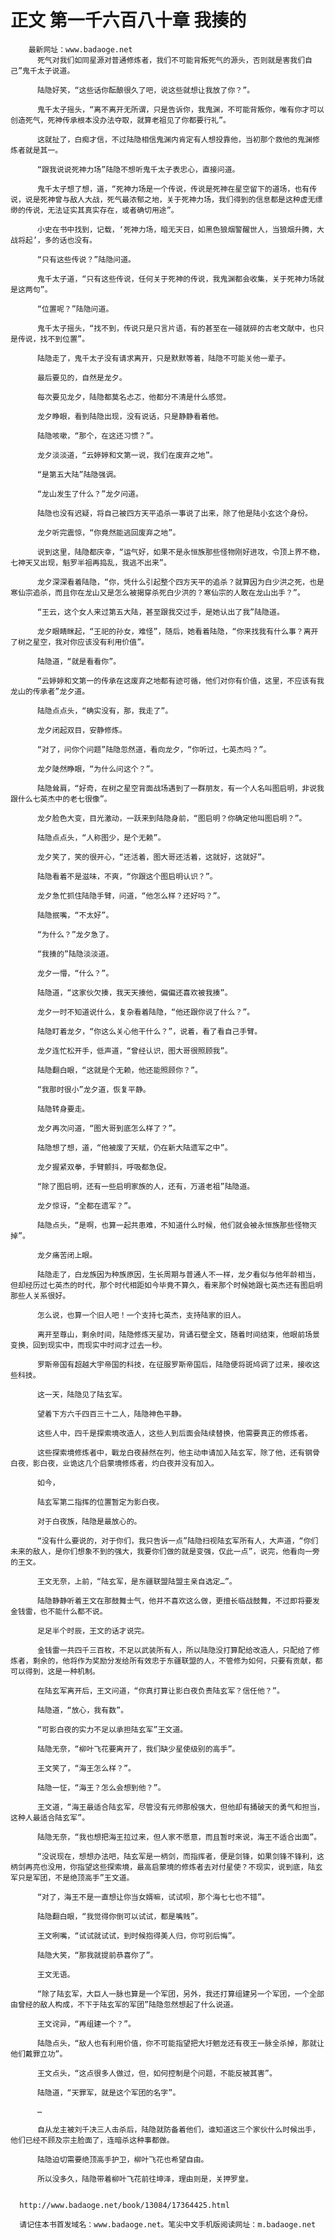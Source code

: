 # 正文 第一千六百八十章 我揍的
        最新网址：www.badaoge.net
          死气对我们如同星源对普通修炼者，我们不可能背叛死气的源头，否则就是害我们自己”鬼千太子说道。
      
          陆隐好笑，“这些话你酝酿很久了吧，说这些就想让我放了你？”。
      
          鬼千太子摇头，“离不离开无所谓，只是告诉你，我鬼渊，不可能背叛你，唯有你才可以创造死气，死神传承根本没办法夺取，就算老祖见了你都要行礼”。
      
          这就扯了，白痴才信，不过陆隐相信鬼渊内肯定有人想投靠他，当初那个救他的鬼渊修炼者就是其一。
      
          “跟我说说死神力场”陆隐不想听鬼千太子表忠心，直接问道。
      
          鬼千太子想了想，道，“死神力场是一个传说，传说是死神在星空留下的道场，也有传说，说是死神曾与敌人大战，死气最浓郁之地，关于死神力场，我们得到的信息都是这种虚无缥缈的传说，无法证实其真实存在，或者确切用途”。
      
          小史在书中找到，记载，‘死神力场，暗无天日，如黑色狼烟警醒世人，当狼烟升腾，大战将起’，多的话也没有。
      
          “只有这些传说？”陆隐问道。
      
          鬼千太子道，“只有这些传说，任何关于死神的传说，我鬼渊都会收集，关于死神力场就是这两句”。
      
          “位置呢？”陆隐问道。
      
          鬼千太子摇头，“找不到，传说只是只言片语，有的甚至在一碰就碎的古老文献中，也只是传说，找不到位置”。
      
          陆隐走了，鬼千太子没有请求离开，只是默默等着，陆隐不可能关他一辈子。
      
          最后要见的，自然是龙夕。
      
          每次要见龙夕，陆隐都莫名忐忑，他都分不清是什么感觉。
      
          龙夕睁眼，看到陆隐出现，没有说话，只是静静看着他。
      
          陆隐咳嗽，“那个，在这还习惯？”。
      
          龙夕淡淡道，“云婷婷和文第一说，我们在废弃之地”。
      
          “是第五大陆”陆隐强调。
      
          “龙山发生了什么？”龙夕问道。
      
          陆隐也没有迟疑，将自己被四方天平追杀一事说了出来，除了他是陆小玄这个身份。
      
          龙夕听完震惊，“你竟然能逃回废弃之地”。
      
          说到这里，陆隐都庆幸，“运气好，如果不是永恒族那些怪物刚好进攻，令顶上界不稳，七神天又出现，魁罗半祖再捣乱，我逃不出来”。
      
          龙夕深深看着陆隐，“你，凭什么引起整个四方天平的追杀？就算因为白少洪之死，也是寒仙宗追杀，而且你在龙山又是怎么被揭穿杀死白少洪的？寒仙宗的人敢在龙山出手？”。
      
          “王云，这个女人来过第五大陆，甚至跟我交过手，是她认出了我”陆隐道。
      
          龙夕眼睛眯起，“王祀的孙女，难怪”，随后，她看着陆隐，“你来找我有什么事？离开了树之星空，我对你应该没有利用价值”。
      
          陆隐道，“就是看看你”。
      
          “云婷婷和文第一的传承在这废弃之地都有迹可循，他们对你有价值，这里，不应该有我龙山的传承者”龙夕道。
      
          陆隐点点头，“确实没有，那，我走了”。
      
          龙夕闭起双目，安静修炼。
      
          “对了，问你个问题”陆隐忽然道，看向龙夕，“你听过，七英杰吗？”。
      
          龙夕陡然睁眼，“为什么问这个？”。
      
          陆隐耸肩，“好奇，在树之星空背面战场遇到了一群朋友，有一个人名叫图启明，非说我跟什么七英杰中的老七很像”。
      
          龙夕脸色大变，目光激动，一跃来到陆隐身前，“图启明？你确定他叫图启明？”。
      
          陆隐点点头，“人称图少，是个无赖”。
      
          龙夕笑了，笑的很开心，“还活着，图大哥还活着，这就好，这就好”。
      
          陆隐看着不是滋味，不爽，“你跟这个图启明认识？”。
      
          龙夕急忙抓住陆隐手臂，问道，“他怎么样？还好吗？”。
      
          陆隐抿嘴，“不太好”。
      
          “为什么？”龙夕急了。
      
          “我揍的”陆隐淡淡道。
      
          龙夕一懵，“什么？”。
      
          陆隐道，“这家伙欠揍，我天天揍他，偏偏还喜欢被我揍”。
      
          龙夕一时不知道说什么，复杂看着陆隐，“他还跟你说了什么？”。
      
          陆隐盯着龙夕，“你这么关心他干什么？”，说着，看了看自己手臂。
      
          龙夕连忙松开手，低声道，“曾经认识，图大哥很照顾我”。
      
          陆隐翻白眼，“这就是个无赖，他还能照顾你？”。
      
          “我那时很小”龙夕道，恢复平静。
      
          陆隐转身要走。
      
          龙夕再次问道，“图大哥到底怎么样了？”。
      
          陆隐想了想，道，“他被废了天赋，仍在新大陆遗军之中”。
      
          龙夕握紧双拳，手臂颤抖，呼吸都急促。
      
          “除了图启明，还有一些启明家族的人，还有，万道老祖”陆隐道。
      
          龙夕惊讶，“全都在遗军？”。
      
          陆隐点头，“是啊，也算一起共患难，不知道什么时候，他们就会被永恒族那些怪物灭掉”。
      
          龙夕痛苦闭上眼。
      
          陆隐走了，白龙族因为种族原因，生长周期与普通人不一样，龙夕看似与他年龄相当，但却经历过七英杰的时代，那个时代相距如今毕竟不算久，看来那个时候她跟七英杰还有图启明那些人关系很好。
      
          怎么说，也算一个旧人吧！一个支持七英杰，支持陆家的旧人。
      
          离开至尊山，剩余时间，陆隐修炼天星功，背诵石壁全文，随着时间结束，他眼前场景变换，回到现实中，而现实中时间才过去一秒。
      
          罗斯帝国有超越大宇帝国的科技，在征服罗斯帝国后，陆隐便将斑鸠调了过来，接收这些科技。
      
          这一天，陆隐见了陆玄军。
      
          望着下方六千四百三十二人，陆隐神色平静。
      
          这些人中，四千是探索境改造人，这些人到后面会陆续替换，他需要真正的修炼者。
      
          这些探索境修炼者中，戰龙白夜赫然在列，他主动申请加入陆玄军，除了他，还有钢骨白夜，影白夜，业诡这几个启蒙境修炼者，灼白夜并没有加入。
      
          如今，
      
          陆玄军第二指挥的位置暂定为影白夜。
      
          对于白夜族，陆隐是最放心的。
      
          “没有什么要说的，对于你们，我只告诉一点”陆隐扫视陆玄军所有人，大声道，“你们未来的敌人，是你们想象不到的强大，我要你们做的就是变强，仅此一点”，说完，他看向一旁的王文。
      
          王文无奈，上前，“陆玄军，是东疆联盟陆盟主亲自选定…”。
      
          陆隐静静听着王文在那鼓舞士气，他并不喜欢这么做，更擅长临战鼓舞，不过即将要发金钱雷，也不能什么都不说。
      
          足足半个时辰，王文的话才说完。
      
          金钱雷一共四千三百枚，不足以武装所有人，所以陆隐没打算配给改造人，只配给了修炼者，剩余的，他将作为奖励分发给所有效忠于东疆联盟的人，不管修为如何，只要有贡献，都可以得到，这是一种机制。
      
          在陆玄军离开后，王文问道，“你真打算让影白夜负责陆玄军？信任他？”。
      
          陆隐道，“放心，我有数”。
      
          “可影白夜的实力不足以承担陆玄军”王文道。
      
          陆隐无奈，“柳叶飞花要离开了，我们缺少星使级别的高手”。
      
          王文笑了，“海王怎么样？”。
      
          陆隐一怔，“海王？怎么会想到他？”。
      
          王文道，“海王最适合陆玄军，尽管没有元师那般强大，但他却有捅破天的勇气和担当，这种人最适合陆玄军”。
      
          陆隐无奈，“我也想把海王拉过来，但人家不愿意，而且暂时来说，海王不适合出面”。
      
          “没说现在，想想办法吧，陆玄军是一柄剑，而指挥者，便是剑锋，如果剑锋不锋利，这柄剑再亮也没用，你指望这些探索境，最高启蒙境的修炼者去对付星使？不现实，说到底，陆玄军只是军团，不是绝顶高手”王文道。
      
          “对了，海王不是一直想让你当女婿嘛，试试呗，那个海七七也不错”。
      
          陆隐翻白眼，“我觉得你倒可以试试，都是嘴贱”。
      
          王文咧嘴，“试试就试试，到时候抱得美人归，你可别后悔”。
      
          陆隐大笑，“那我就提前恭喜你了”。
      
          王文无语。
      
          “除了陆玄军，大巨人一脉也算是一个军团，另外，我还打算组建另一个军团，一个全部由曾经的敌人构成，不下于陆玄军的军团”陆隐忽然想起了什么说道。
      
          王文诧异，“再组建一个？”。
      
          陆隐点头，“敌人也有利用价值，你不可能指望把大圩魍龙还有夜王一脉全杀掉，那就让他们戴罪立功”。
      
          王文点头，“这点很多人做过，但，如何控制是个问题，不能反被其害”。
      
          陆隐道，“天罪军，就是这个军团的名字”。
      
          …
      
          自从龙主被刘千决三人击杀后，陆隐就防备着他们，谁知道这三个家伙什么时候出手，他们已经不顾及宗主脸面了，连暗杀这种事都做。
      
          陆隐迫切需要绝顶高手护卫，柳叶飞花也希望自由。
      
          所以没多久，陆隐带着柳叶飞花前往坤泽，理由则是，关押罗皇。
      
      
      http://www.badaoge.net/book/13084/17364425.html
      
      请记住本书首发域名：www.badaoge.net。笔尖中文手机版阅读网址：m.badaoge.net